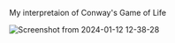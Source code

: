 My interpretaion of Conway's Game of Life


![Screenshot from 2024-01-12 12-38-28](https://github.com/rampantspark/rampant-conway/assets/80992075/a42154ab-4440-4eed-b70a-05ea3a366155)
